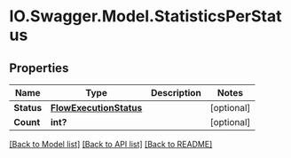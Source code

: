 # IO.Swagger.Model.StatisticsPerStatus
## Properties

Name | Type | Description | Notes
------------ | ------------- | ------------- | -------------
**Status** | [**FlowExecutionStatus**](FlowExecutionStatus.md) |  | [optional] 
**Count** | **int?** |  | [optional] 

[[Back to Model list]](../README.md#documentation-for-models) [[Back to API list]](../README.md#documentation-for-api-endpoints) [[Back to README]](../README.md)

